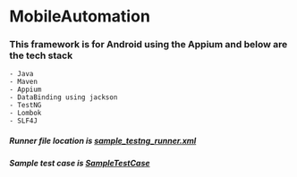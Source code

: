# MobileAutomation

### This framework is for Android using the Appium and below are the tech stack
    - Java
    - Maven
    - Appium
    - DataBinding using jackson
    - TestNG
    - Lombok
    - SLF4J

##### Runner file location is [sample_testng_runner.xml](testRunners/sample_testng_runner.xml)
##### Sample test case is [SampleTestCase](/src/test/java/com/mobile/SampleTestCase.java)


